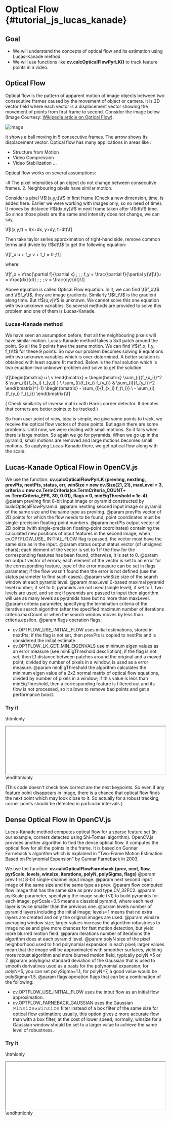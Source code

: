 Optical Flow {#tutorial_js_lucas_kanade}
============

Goal
----

-   We will understand the concepts of optical flow and its estimation using Lucas-Kanade
    method.
-   We will use functions like **cv.calcOpticalFlowPyrLK()** to track feature points in a
    video.

Optical Flow
------------

Optical flow is the pattern of apparent motion of image objects between two consecutive frames
caused by the movement of object or camera. It is 2D vector field where each vector is a
displacement vector showing the movement of points from first frame to second. Consider the image
below (Image Courtesy: [Wikipedia article on Optical
Flow](http://en.wikipedia.org/wiki/Optical_flow)).

![image](images/optical_flow_basic1.jpg)

It shows a ball moving in 5 consecutive frames. The arrow shows its displacement vector. Optical
flow has many applications in areas like :

-   Structure from Motion
-   Video Compression
-   Video Stabilization ...

Optical flow works on several assumptions:

-#  The pixel intensities of an object do not change between consecutive frames.
2.  Neighbouring pixels have similar motion.

Consider a pixel \f$I(x,y,t)\f$ in first frame (Check a new dimension, time, is added here. Earlier we
were working with images only, so no need of time). It moves by distance \f$(dx,dy)\f$ in next frame
taken after \f$dt\f$ time. So since those pixels are the same and intensity does not change, we can say,

\f[I(x,y,t) = I(x+dx, y+dy, t+dt)\f]

Then take taylor series approximation of right-hand side, remove common terms and divide by \f$dt\f$ to
get the following equation:

\f[f_x u + f_y v + f_t = 0 \;\f]

where:

\f[f_x = \frac{\partial f}{\partial x} \; ; \; f_y = \frac{\partial f}{\partial y}\f]\f[u = \frac{dx}{dt} \; ; \; v = \frac{dy}{dt}\f]

Above equation is called Optical Flow equation. In it, we can find \f$f_x\f$ and \f$f_y\f$, they are image
gradients. Similarly \f$f_t\f$ is the gradient along time. But \f$(u,v)\f$ is unknown. We cannot solve this
one equation with two unknown variables. So several methods are provided to solve this problem and
one of them is Lucas-Kanade.

### Lucas-Kanade method

We have seen an assumption before, that all the neighbouring pixels will have similar motion.
Lucas-Kanade method takes a 3x3 patch around the point. So all the 9 points have the same motion. We
can find \f$(f_x, f_y, f_t)\f$ for these 9 points. So now our problem becomes solving 9 equations with
two unknown variables which is over-determined. A better solution is obtained with least square fit
method. Below is the final solution which is two equation-two unknown problem and solve to get the
solution.

\f[\begin{bmatrix} u \\ v \end{bmatrix} =
\begin{bmatrix}
    \sum_{i}{f_{x_i}}^2  &  \sum_{i}{f_{x_i} f_{y_i} } \\
    \sum_{i}{f_{x_i} f_{y_i}} & \sum_{i}{f_{y_i}}^2
\end{bmatrix}^{-1}
\begin{bmatrix}
    - \sum_{i}{f_{x_i} f_{t_i}} \\
    - \sum_{i}{f_{y_i} f_{t_i}}
\end{bmatrix}\f]

( Check similarity of inverse matrix with Harris corner detector. It denotes that corners are better
points to be tracked.)

So from user point of view, idea is simple, we give some points to track, we receive the optical
flow vectors of those points. But again there are some problems. Until now, we were dealing with
small motions. So it fails when there is large motion. So again we go for pyramids. When we go up in
the pyramid, small motions are removed and large motions becomes small motions. So applying
Lucas-Kanade there, we get optical flow along with the scale.

Lucas-Kanade Optical Flow in OpenCV.js
-----------------------------------

We use the function: **cv.calcOpticalFlowPyrLK (prevImg, nextImg, prevPts, nextPts, status, err, winSize =
new cv.Size(21, 21), maxLevel = 3, criteria = new cv.TermCriteria(cv.TermCriteria_COUNT+
cv.TermCriteria_EPS, 30, 0.01), flags = 0, minEigThreshold = 1e-4)**.
@param prevImg          first 8-bit input image or pyramid constructed by buildOpticalFlowPyramid.
@param nextImg          second input image or pyramid of the same size and the same type as prevImg.
@param prevPts          vector of 2D points for which the flow needs to be found; point coordinates must
be single-precision floating-point numbers.
@param nextPts          output vector of 2D points (with single-precision floating-point coordinates)
containing the calculated new positions of input features in the second image; when cv.OPTFLOW_USE_
INITIAL_FLOW flag is passed, the vector must have the same size as in the input.
@param status           output status vector (of unsigned chars); each element of the vector is set to 1
if the flow for the corresponding features has been found, otherwise, it is set to 0.
@param err              output vector of errors; each element of the vector is set to an error for the
corresponding feature, type of the error measure can be set in flags parameter; if the flow wasn't
found then the error is not defined (use the status parameter to find such cases).
@param winSize          size of the search window at each pyramid level.
@param maxLevel         0-based maximal pyramid level number; if set to 0, pyramids are not used (single
level), if set to 1, two levels are used, and so on; if pyramids are passed to input then algorithm
will use as many levels as pyramids have but no more than maxLevel.
@param criteria         parameter, specifying the termination criteria of the iterative search algorithm
(after the specified maximum number of iterations criteria.maxCount or when the search window moves
by less than criteria.epsilon.
@param flags            operation flags:
- cv.OPTFLOW_USE_INITIAL_FLOW uses initial estimations, stored in nextPts; if the flag is not set,
then prevPts is copied to nextPts and is considered the initial estimate.
- cv.OPTFLOW_LK_GET_MIN_EIGENVALS use minimum eigen values as an error measure (see minEigThreshold
description); if the flag is not set, then L1 distance between patches around the original and a moved
point, divided by number of pixels in a window, is used as a error measure.
@param minEigThreshold  the algorithm calculates the minimum eigen value of a 2x2 normal matrix of
optical flow equations, divided by number of pixels in a window; if this value is less than
minEigThreshold, then a corresponding feature is filtered out and its flow is not processed, so it
allows to remove bad points and get a performance boost.

### Try it

\htmlonly
<iframe src="../../js_optical_flow_lucas_kanade.html" width="100%"
        onload="this.style.height=this.contentDocument.body.scrollHeight +'px';">
</iframe>
\endhtmlonly

(This code doesn't check how correct are the next keypoints. So even if any feature point disappears
in image, there is a chance that optical flow finds the next point which may look close to it. So
actually for a robust tracking, corner points should be detected in particular intervals.)

Dense Optical Flow in OpenCV.js
-------------------------------

Lucas-Kanade method computes optical flow for a sparse feature set (in our example, corners detected
using Shi-Tomasi algorithm). OpenCV.js provides another algorithm to find the dense optical flow. It
computes the optical flow for all the points in the frame. It is based on Gunnar Farneback's
algorithm which is explained in "Two-Frame Motion Estimation Based on Polynomial Expansion" by
Gunnar Farneback in 2003.

We use the function: **cv.calcOpticalFlowFarneback (prev, next, flow, pyrScale, levels, winsize,
iterations, polyN, polySigma, flags)**
@param prev        first 8-bit single-channel input image.
@param next        second input image of the same size and the same type as prev.
@param flow        computed flow image that has the same size as prev and type CV_32FC2.
@param pyrScale    parameter, specifying the image scale (<1) to build pyramids for each image;
pyrScale=0.5 means a classical pyramid, where each next layer is twice smaller than the previous one.
@param levels      number of pyramid layers including the initial image; levels=1 means that no extra
layers are created and only the original images are used.
@param winsize     averaging window size; larger values increase the algorithm robustness to image noise
and give more chances for fast motion detection, but yield more blurred motion field.
@param iterations  number of iterations the algorithm does at each pyramid level.
@param polyN       size of the pixel neighborhood used to find polynomial expansion in each pixel; larger
values mean that the image will be approximated with smoother surfaces, yielding more robust algorithm
and more blurred motion field, typically polyN =5 or 7.
@param polySigma   standard deviation of the Gaussian that is used to smooth derivatives used as a
basis for the polynomial expansion; for polyN=5, you can set polySigma=1.1, for polyN=7, a good
value would be polySigma=1.5.
@param flags       operation flags that can be a combination of the following:
- cv.OPTFLOW_USE_INITIAL_FLOW uses the input flow as an initial flow approximation.
- cv.OPTFLOW_FARNEBACK_GAUSSIAN uses the Gaussian 𝚠𝚒𝚗𝚜𝚒𝚣𝚎×𝚠𝚒𝚗𝚜𝚒𝚣𝚎 filter instead of a box filter of
the same size for optical flow estimation; usually, this option gives z more accurate flow than with
a box filter, at the cost of lower speed; normally, winsize for a Gaussian window should be set to a
larger value to achieve the same level of robustness.

### Try it

\htmlonly
<iframe src="../../js_optical_flow_dense.html" width="100%"
        onload="this.style.height=this.contentDocument.body.scrollHeight +'px';">
</iframe>
\endhtmlonly
